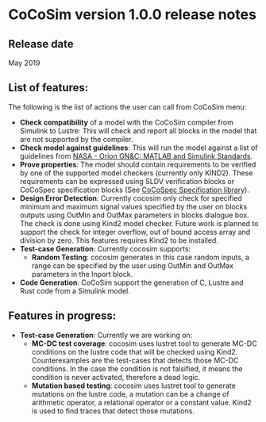 CoCoSim version 1.0.0 release notes
===================================

Release date
------------

May 2019

List of features:
----------------
The following is the list of actions the user can call from CoCoSim menu:
* **Check compatibility** of a model with the CoCoSim compiler from Simulink to Lustre: This will check and report all blocks in the model that are not supported by the compiler. 
* **Check model against guidelines**: This will run the model against a list of guidelines from [NASA - Orion GN&C: MATLAB and Simulink Standards](https://www.mathworks.com/solutions/aerospace-defense/standards/nasa.html).
* **Prove properties**: The model should contain requirements to be verified by one of the supported model checkers (currently only KIND2). These requirements can be expressed using SLDV verification blocks or CoCoSpec specification blocks (See [CoCoSpec Specification library](doc/specificationLibrary.md)). 
* **Design Error Detection**: Currently cocosim only check for specified minimum and maximum signal values specified by the user on blocks outputs using OutMin and OutMax parameters in blocks dialogue box. The check is done using Kind2 model checker. Future work is planned to support the check for integer overflow, out of bound access array and division by zero.
This features requires Kind2 to be installed.
* **Test-case Generation**: Currently cocosim supports:
    * **Random Testing**: cocosim generates in this case random inputs, a range can be specified by the user using OutMin and OutMax parameters in the Inport block.
* **Code Generation**: CoCoSim support the generation of C, Lustre and Rust code from a Simulink model.




Features in progress:
---------------------

* **Test-case Generation**: Currently we are working on:
    * **MC-DC test coverage**: cocosim uses lustret tool to generate MC-DC conditions on the lustre code that will be checked using Kind2. Counterexamples are the test-cases that detects those MC-DC conditions. In the case the condition is not falsified, it means the condition is never activated, therefore a dead logic. 
    * **Mutation based testing**: cocosim uses lustret tool to generate mutations on the lustre code, a mutation can be a change of arithmetic operator, a relational operator or a constant value. Kind2 is used to find traces that detect those mutations.
    